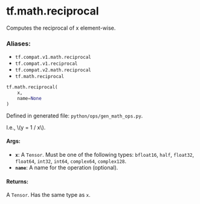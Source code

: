 <div itemscope itemtype="http://developers.google.com/ReferenceObject">
<meta itemprop="name" content="tf.math.reciprocal" />
<meta itemprop="path" content="Stable" />
</div>

# tf.math.reciprocal

Computes the reciprocal of x element-wise.

### Aliases:

* `tf.compat.v1.math.reciprocal`
* `tf.compat.v1.reciprocal`
* `tf.compat.v2.math.reciprocal`
* `tf.math.reciprocal`

``` python
tf.math.reciprocal(
    x,
    name=None
)
```



Defined in generated file: `python/ops/gen_math_ops.py`.

<!-- Placeholder for "Used in" -->

I.e., \\(y = 1 / x\\).

#### Args:


* <b>`x`</b>: A `Tensor`. Must be one of the following types: `bfloat16`, `half`, `float32`, `float64`, `int32`, `int64`, `complex64`, `complex128`.
* <b>`name`</b>: A name for the operation (optional).


#### Returns:

A `Tensor`. Has the same type as `x`.
